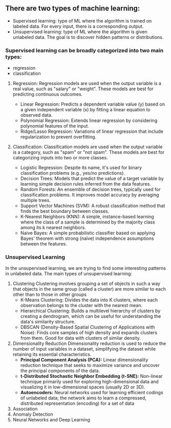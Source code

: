 

## There are two types of machine learning:
- Supervised learning: type of ML where the algorithm is trained on labeled data. For every input, there is a corresponding output.
- Unsupervised learning: type of ML where the algorithm is given unlabeled data. The goal is to discover hidden patterns or distributions.

### **Supervised learning** can be broadly categorized into two main types: 
 - regression
 - classification

1. Regression:
	 Regression models are used when the output variable is a real value, such as "salary" or "weight". These models are best for predicting continuous outcomes.
	 
	 - Linear Regression: Predicts a dependent variable value (y) based on a given independent variable (x) by fitting a linear equation to observed data.
	 - Polynomial Regression: Extends linear regression by considering polynomial features of the input.
	 - Ridge/Lasso Regression: Variations of linear regression that include regularization to prevent overfitting.

2. Classification:
	 Classification models are used when the output variable is a category, such as "spam" or "not spam". These models are best for categorizing inputs into two or more classes.
	
	 - Logistic Regression: Despite its name, it's used for binary classification problems (e.g., yes/no predictions).
	 - Decision Trees: Models that predict the value of a target variable by learning simple decision rules inferred from the data features.
	 - Random Forests: An ensemble of decision trees, typically used for classification problems. It improves model accuracy by averaging multiple trees.
	 - Support Vector Machines (SVM): A robust classification method that finds the best boundary between classes.
	 - K-Nearest Neighbors (KNN): A simple, instance-based learning where the class of a sample is determined by the majority class among its k nearest neighbors.
	 - Naive Bayes: A simple probabilistic classifier based on applying Bayes' theorem with strong (naïve) independence assumptions between the features.

### **Unsupervised Learning** 
In the unsupervised learning, we are trying to find some interesting patterns in unlabeled data.
The main types of unsupervised learning:
1. Clustering
	 Clustering involves grouping a set of objects in such a way that objects in the same group (called a cluster) are more similar to each other than to those in other groups
	 - K-Means Clustering: Divides the data into K clusters, where each observation belongs to the cluster with the nearest mean.
	 - Hierarchical Clustering: Builds a multilevel hierarchy of clusters by creating a dendrogram, which can be useful for understanding the data's similarity structure.
	 - DBSCAN (Density-Based Spatial Clustering of Applications with Noise): Finds core samples of high density and expands clusters from them. Good for data with clusters of similar density.
2. Dimensionality Reduction
	 Dimensionality reduction is used to reduce the number of input variables in a dataset, simplifying the dataset while retaining its essential characteristics.
	 - **Principal Component Analysis (PCA):** Linear dimensionality reduction technique that seeks to maximize variance and uncover the principal components of the data.
	 - **t-Distributed Stochastic Neighbor Embedding (t-SNE):** Non-linear technique primarily used for exploring high-dimensional data and visualizing it in low-dimensional spaces (usually 2D or 3D).
	 - **Autoencoders:** Neural networks used for learning efficient codings of unlabeled data; the network aims to learn a compressed, distributed representation (encoding) for a set of data
3. Association
4. Anomaly Detection
5. Neural Networks and Deep Learning

